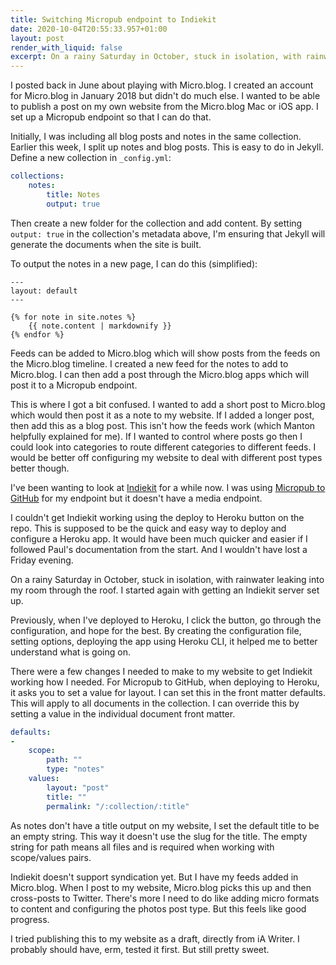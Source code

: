 ```yaml
---
title: Switching Micropub endpoint to Indiekit
date: 2020-10-04T20:55:33.957+01:00
layout: post
render_with_liquid: false
excerpt: On a rainy Saturday in October, stuck in isolation, with rainwater leaking into my room through the roof.
---
```

I posted back in June about playing with Micro.blog. I created an account for Micro.blog in January 2018 but didn't do much else. I wanted to be able to publish a post on my own website from the Micro.blog Mac or iOS app. I set up a Micropub endpoint so that I can do that.

Initially, I was including all blog posts and notes in the same collection. Earlier this week, I split up notes and blog posts. This is easy to do in Jekyll. Define a new collection in `_config.yml`:

```yaml
collections:
    notes:
        title: Notes
        output: true
```

Then create a new folder for the collection and add content. By setting `output: true` in the collection's metadata above, I'm ensuring that Jekyll will generate the documents when the site is built.

To output the notes in a new page, I can do this (simplified):

```liquid
---
layout: default
---

{% for note in site.notes %}
    {{ note.content | markdownify }}
{% endfor %}
```

Feeds can be added to Micro.blog which will show posts from the feeds on the Micro.blog timeline. I created a new feed for the notes to add to Micro.blog. I can then add a post through the Micro.blog apps which will post it to a Micropub endpoint.

This is where I got a bit confused. I wanted to add a short post to Micro.blog which would then post it as a note to my website. If I added a longer post, then add this as a blog post. This isn't how the feeds work (which Manton helpfully explained for me). If I wanted to control where posts go then I could look into categories to route different categories to different feeds. I would be better off configuring my website to deal with different post types better though.

I've been wanting to look at [Indiekit](https://github.com/getindiekit/indiekit) for a while now. I was using [Micropub to GitHub](https://github.com/voxpelli/webpage-micropub-to-github) for my endpoint but it doesn't have a media endpoint.

I couldn't get Indiekit working using the deploy to Heroku button on the repo. This is supposed to be the quick and easy way to deploy and configure a Heroku app. It would have been much quicker and easier if I followed Paul's documentation from the start. And I wouldn't have lost a Friday evening.

On a rainy Saturday in October, stuck in isolation, with rainwater leaking into my room through the roof. I started again with getting an Indiekit server set up.

Previously, when I've deployed to Heroku, I click the button, go through the configuration, and hope for the best. By creating the configuration file, setting options, deploying the app using Heroku CLI, it helped me to better understand what is going on.

There were a few changes I needed to make to my website to get Indiekit working how I needed. For Micropub to GitHub, when deploying to Heroku, it asks you to set a value for layout. I can set this in the front matter defaults. This will apply to all documents in the collection. I can override this by setting a value in the individual document front matter.

```yaml
defaults:
-
    scope:
        path: ""
        type: "notes"
    values:
        layout: "post"
        title: ""
        permalink: "/:collection/:title"
```

As notes don't have a title output on my website, I set the default title to be an empty string. This way it doesn't use the slug for the title. The empty string for path means all files and is required when working with scope/values pairs.

Indiekit doesn't support syndication yet. But I have my feeds added in Micro.blog. When I post to my website, Micro.blog picks this up and then cross-posts to Twitter. There's more I need to do like adding micro formats to content and configuring the photos post type. But this feels like good progress.

I tried publishing this to my website as a draft, directly from iA Writer. I probably should have, erm, tested it first. But still pretty sweet.
